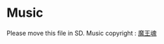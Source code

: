 # Music
Please move this file in SD.
Music copyright : [魔王魂](https://maoudamashii.jokersounds.com/music_rule.html)